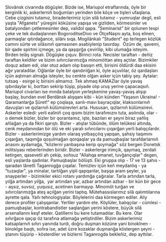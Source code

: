 Slovânsk civarında dögüşler. Bizde ise, Mariupol etraflarında, öyle bir
kerginlik ki, askerlerniñ boğumları yerinden bile köçe ve tişleri ufaqlana. 
Cebe çizgisini tutamız, biraderlerimiz içün silâ tutamız - yumruqlar degil, esli
yaşta &quot;Afganets&quot; yüregini köküsine yapışa ve gizliden, körmesinler ve batalyondan
çetlemesinler dep, validol qapa. &quot;Seminarist&quot; bir qolunen tespi çeke ve tek
dudaqlarınen BogoroditseDivo ve ÖtçeNaşnı ayta, boş elinen, parmaqlar
qıtırdağance, silânı sıqa. Mogilânkalı &quot;Student&quot; ep terlegen közlük camını
sürte ve silâsınıñ qamasınen asabiylenip tasırday.  Özüm de, qavemi, bir qade
spirtmi içmege, ya da qaşqırğa çevirilip, kibi ulumağa isteyim.
Birden telâş signalı. Dögüşke çıquv. Birinci rota.
Necisler taraftan - deñiz taraftan keldiler ve bizim sıñırcılarımızğa
minomöttan ateş açtılar. Bizimkiler doquz adam edi, olar otuz adam olıp basqın
etti, birisini öldürdi daa ekisini ağır yaraladılar.
Oğlanlar öyle bir qandırılğan ki, öyle açuvlılar, öz qardaşları içün
aqtıman almağa isteyler, bu cenkte olğan asker içün tabiy şey. Aytalar: tutsaq -
esirge iç birisini almamız. Tek ahmaq KAMAZlar öyle yavaş qıbırdaylar ki,
borttan sekirip tüşip, piyade olıp uruş yerine çapacaqsıñ.
Mariupol civarları ise mında batalyon yerleşkenine yavaş-yavaş alışıp başlay,
bundan evel Berdânsk alışqanı kibi - kün künden &quot;Yaşasın Ukraina! -
Qaramanlarğa Şüret!&quot; ep çoqlaşa, sarılı-mavı bayraçıqlar, klaksonlarnıñ
davuşları ve qızlarnıñ külümsirevleri arta. Hususan, qızlarnıñ külümsirevi.
Askerler esledi: yerli ealiniñ çoq qısmı bizim tarafımıznı tuta, asılında, olar -
o demek bizler, bizler bir qorantamız, işte, bazıları er şeyni biraz yañlış
añlağan ya da fikiri qarıştı.
Bizler - atışlar tübünde, ölüm telükesi altında, cenk meydanından bir ölü ve eki
yaralı sıñırcılarnı çıqarğan yerli balıqçılardır.
Bizler - askerlerimizge yardım olaraq yolbaşçılıq yapqan, şahsiy taqımını
çıqarğan, taqımğa qoşulmağan qorqaqlar ya da pamuqbaşlar
tarafdarlarnıñ anasını aydamağa, &quot;közlerni yanbaşına kerip qoymağa&quot; söz bergen
Donetsk militsiyası reberlerinden biridir.
Bizler - askerlerge irimçik, qaymaq, zerdali ketirgen, qasevetli ah çekip, soñsuz
&quot;Allahqa emanet, tuvğançıqlar&quot; degen, esli yaşlarda qadınlar.
Pamuqbaşlar bölüşti. Eki gruppa olıp - 17 ve 13 şahıs - qaradan lânetli
Taganrogğa çıqalar.
Temizlev içün keñ meydanlıq - ya &quot;tuzaqlar&quot;, ya minalar, tartılğan yipli
qapqanlar, başqa aram şeyler, ya snayperler - bizimkiler ekici rotanı yardımğa
çağıralar.
Tarla artından tarla, yılğa artından yılğa,  yar artından yar, azbar artından azbar -
bir kün bir gece - aşsız, suvsız, yuqusız, acetinen barmayıp.
Minomöt turğan ve sıñırcılarımızğa ateş açılğan yerini taptıq.
Mütehassıslarımız silâ qalımtılarına ayrette qala. Yañı tehnologiyalar.
Böylelerini daa körmegen ediler. Aliy derece profiler çalışqanlar.
Yerliler yardım ete. Köylüler, balıqçılar - cümlesi - pamuqbaşlar,
kontrabandistler saqlanğan yerini köstere, büyük silâ arsenallarını keşf eteler.
Qatillerni bu kere tutamadılar. Bu kere. Olar sıñırğace qaçıp öz tarafına
atlamağa yetiştirdiler.
Bizim askerlerimiz katsaplarnıñ sıñırı yanında turdı, doğru duşman közüne yani
binoklnen - binoklge baqtı, soñra ise, adet üzre kozaklar duşmanğa köstergen
şeyni - ştanını tüşürip - kösterdiler ve bizlerni Taganrogda bekleñiz, dep
ayttılar.
